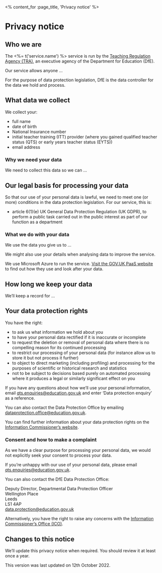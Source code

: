 <% content_for :page_title, 'Privacy notice' %>

# Privacy notice

## Who we are

The <%= t('service.name') %> service is run by the [Teaching Regulation Agency
(TRA)](https://www.gov.uk/government/organisations/teaching-regulation-agency/about),
an executive agency of the Department for Education (DfE).

Our service allows anyone ...

For the purpose of data protection legislation, DfE is the data controller for
the data we hold and process.

## What data we collect

We collect your:

- full name
- date of birth
- National Insurance number
- initial teacher training (ITT) provider (where you gained qualified teacher
  status (QTS) or early years teacher status (EYTS))
- email address

### Why we need your data

We need to collect this data so we can ...

## Our legal basis for processing your data

So that our use of your personal data is lawful, we need to meet one (or more)
conditions in the data protection legislation. For our service, this is:

- article 6(1)(e) UK General Data Protection Regulation (UK GDPR), to perform a
  public task carried out in the public interest as part of our function as a
  department

### What we do with your data

We use the data you give us to ...

We might also use your details when analysing data to improve the service.

We use Microsoft Azure to run the service. [Visit the GOV.UK PaaS
website](https://azure.microsoft.com/en-gb/explore/trusted-cloud/privacy/)
to find out how they use and look after your data.

## How long we keep your data

We’ll keep a record for ...

## Your data protection rights

You have the right:

- to ask us what information we hold about you
- to have your personal data rectified if it is inaccurate or incomplete
- to request the deletion or removal of personal data where there is no
  compelling reason for its continued processing
- to restrict our processing of your personal data (for instance allow us to
  store it but not process it further)
- to object to direct marketing (including profiling) and processing for the
  purposes of scientific or historical research and statistics
- not to be subject to decisions based purely on automated processing where it
  produces a legal or similarly significant effect on you

If you have any questions about how we’ll use your personal information,
email [qts.enquiries@education.gov.uk](mailto:qts.enquiries@education.gov.uk)
and enter ‘Data protection enquiry’ as a reference.

You can also contact the Data Protection Office by emailing
[dataprotection.office@education.gov.uk](mailto:dataprotection.office@education.gov.uk).

You can find further information about your data protection rights on
the [Information Commissioner’s
website](https://ico.org.uk/for-organisations/guide-to-data-protection/principle-6-rights/).

### Consent and how to make a complaint

As we have a clear purpose for processing your personal data, we would not
explicitly seek your consent to process your data.

If you’re unhappy with our use of your personal data, please
email [qts.enquiries@education.gov.uk](mailto:qts.enquiries@education.gov.uk).

You can also contact the DfE Data Protection Office:

Deputy Director, Departmental Data Protection Officer<br />
Wellington Place<br />
Leeds<br />
LS1 4AP<br />
[data.protection@education.gov.uk](mailto:data.protection@education.gov.uk)

Alternatively, you have the right to raise any concerns with the [Information
Commissioner’s Office (ICO)](https://ico.org.uk/concerns/).

## Changes to this notice

We’ll update this privacy notice when required. You should review it at least once a year.

This version was last updated on 12th October 2022.
